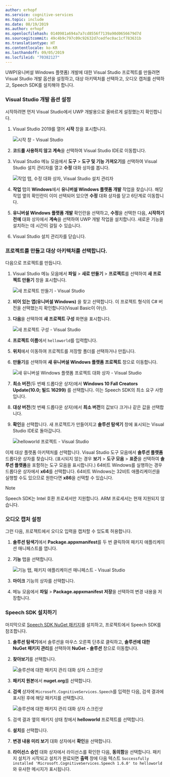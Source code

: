 ```yaml
---
author: erhopf
ms.service: cognitive-services
ms.topic: include
ms.date: 08/19/2019
ms.author: erhopf
ms.openlocfilehash: 0140981a694a7a7cd8556f7139a90d0656679d7d
ms.sourcegitcommit: 49c4b9c797c09c92632d7cedfec0ac1cf783631b
ms.translationtype: HT
ms.contentlocale: ko-KR
ms.lasthandoff: 09/05/2019
ms.locfileid: "70382127"
---
```

UWP(유니버설 Windows 플랫폼) 개발에 대한 Visual Studio 프로젝트를 만들려면 Visual Studio 개발 옵션을 설정하고, 대상 아키텍처를 선택하고, 오디오 캡처를 선택하고, Speech SDK를 설치해야 합니다.

### <a name="set-up-visual-studio-development-options"></a>Visual Studio 개발 옵션 설정

시작하려면 먼저 Visual Studio에서 UWP 개발용으로 올바르게 설정했는지 확인합니다.

1. Visual Studio 2019를 열어 **시작** 창을 표시합니다.

   ![시작 창 - Visual Studio](../articles/cognitive-services/Speech-Service/media/sdk/vs-enable-uwp-start-window.png)

1. **코드를 사용하지 않고 계속**을 선택하여 Visual Studio IDE로 이동합니다.

1. Visual Studio 메뉴 모음에서 **도구** > **도구 및 기능 가져오기**를 선택하여 Visual Studio 설치 관리자를 열고 **수정** 대화 상자를 봅니다.

   ![작업 탭, 수정 대화 상자, Visual Studio 설치 관리자](../articles/cognitive-services/Speech-Service/media/sdk/vs-enable-uwp-workload.png)

1. **작업** 탭의 **Windows**에서 **유니버설 Windows 플랫폼 개발** 작업을 찾습니다. 해당 작업 옆의 확인란이 이미 선택되어 있으면 **수정** 대화 상자를 닫고 6단계로 이동합니다.

1. **유니버설 Windows 플랫폼 개발** 확인란을 선택하고, **수정**을 선택한 다음, **시작하기 전에** 대화 상자에서 **계속**을 선택하여 UWP 개발 작업을 설치합니다. 새로운 기능을 설치하는 데 시간이 걸릴 수 있습니다.

1. Visual Studio 설치 관리자를 닫습니다.

### <a name="create-the-project-and-select-the-target-architecture"></a>프로젝트를 만들고 대상 아키텍처를 선택합니다.

다음으로 프로젝트를 만듭니다.

1. Visual Studio 메뉴 모음에서 **파일** > **새로 만들기** > **프로젝트**를 선택하여 **새 프로젝트 만들기** 창을 표시합니다.

   ![새 프로젝트 만들기 - Visual Studio](../articles/cognitive-services/Speech-Service/media/sdk/vs-enable-uwp-create-new-project.png)

1. **비어 있는 앱(유니버설 Windows)** 을 찾고 선택합니다. 이 프로젝트 형식의 C# 버전을 선택했는지 확인합니다(Visual Basic이 아닌).

1. **다음**을 선택하여 **새 프로젝트 구성** 화면을 표시합니다. 

   ![새 프로젝트 구성 - Visual Studio](../articles/cognitive-services/Speech-Service/media/sdk/vs-enable-uwp-configure-your-new-project.png)

1. **프로젝트 이름**에서 `helloworld`를 입력합니다.

1. **위치**에서 이동하여 프로젝트를 저장할 폴더를 선택하거나 만듭니다.

1. **만들기**를 선택하여 **새 유니버설 Windows 플랫폼 프로젝트** 창으로 이동합니다.

   ![새 유니버설 Windows 플랫폼 프로젝트 대화 상자 - Visual Studio](../articles/cognitive-services/Speech-Service/media/sdk/qs-csharp-uwp-02-new-uwp-project.png)

1. **최소 버전**(두 번째 드롭다운 상자)에서 **Windows 10 Fall Creators Update(10.0; 빌드 16299)** 를 선택합니다. 이는 Speech SDK의 최소 요구 사항입니다.

1. **대상 버전**(첫 번째 드롭다운 상자)에서 **최소 버전**의 값보다 크거나 같은 값을 선택합니다.

1. **확인**을 선택합니다. 새 프로젝트가 만들어지고 **솔루션 탐색기** 창에 표시되는 Visual Studio IDE로 돌아갑니다.

   ![helloworld 프로젝트 - Visual Studio](../articles/cognitive-services/Speech-Service/media/sdk/vs-enable-uwp-helloworld.png)

이제 대상 플랫폼 아키텍처를 선택합니다. Visual Studio 도구 모음에서 **솔루션 플랫폼** 드롭다운 상자를 찾습니다. (표시되지 않는 경우 **보기** > **도구 모음** > **표준**을 선택하여 **솔루션 플랫폼**을 포함하는 도구 모음을 표시합니다.) 64비트 Windows를 실행하는 경우 드롭다운 상자에서 **x64**를 선택합니다. 64비트 Windows는 32비트 애플리케이션을 실행할 수도 있으므로 원한다면 **x86**을 선택할 수 있습니다.

> [!NOTE]
> Speech SDK는 Intel 호환 프로세서만 지원합니다. ARM 프로세서는 현재 지원되지 않습니다.

### <a name="set-up-audio-capture"></a>오디오 캡처 설정

그런 다음, 프로젝트에서 오디오 입력을 캡처할 수 있도록 허용합니다.

1. **솔루션 탐색기**에서 **Package.appxmanifest**를 두 번 클릭하여 패키지 애플리케이션 매니페스트를 엽니다.

1. **기능** 탭을 선택합니다.

   ![기능 탭, 패키지 애플리케이션 매니페스트 - Visual Studio](../articles/cognitive-services/Speech-Service/media/sdk/qs-csharp-uwp-07-capabilities.png)

1. **마이크** 기능의 상자를 선택합니다.

1. 메뉴 모음에서 **파일** > **Package.appxmanifest 저장**을 선택하여 변경 내용을 저장합니다.

### <a name="install-the-speech-sdk"></a>Speech SDK 설치하기

마지막으로 [Speech SDK NuGet 패키지](https://aka.ms/csspeech/nuget)를 설치하고, 프로젝트에서 Speech SDK를 참조합니다.

1. **솔루션 탐색기**에서 솔루션을 마우스 오른쪽 단추로 클릭하고, **솔루션에 대한 NuGet 패키지 관리**를 선택하여 **NuGet - 솔루션** 창으로 이동합니다.

1. **찾아보기**를 선택합니다.

   ![솔루션에 대한 패키지 관리 대화 상자 스크린샷](../articles/cognitive-services/Speech-Service/media/sdk/vs-enable-uwp-nuget-solution-browse.png)

1. **패키지 원본**에서 **nuget.org**를 선택합니다.

1. **검색** 상자에 `Microsoft.CognitiveServices.Speech`를 입력한 다음, 검색 결과에 표시된 후에 해당 패키지를 선택합니다.

   ![솔루션에 대한 패키지 관리 대화 상자 스크린샷](../articles/cognitive-services/Speech-Service/media/sdk/qs-csharp-uwp-05-nuget-install-1.0.0.png)

1. 검색 결과 옆의 패키지 상태 창에서 **helloworld** 프로젝트를 선택합니다.

1. **설치**를 선택합니다.

1. **변경 내용 미리 보기** 대화 상자에서 **확인**을 선택합니다.

1. **라이선스 승인** 대화 상자에서 라이선스를 확인한 다음, **동의함**을 선택합니다. 패키지 설치가 시작되고 설치가 완료되면 **출력** 창에 다음 텍스트 `Successfully installed 'Microsoft.CognitiveServices.Speech 1.6.0' to helloworld`와 유사한 메시지가 표시됩니다.
